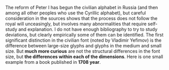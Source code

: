 The reform of Peter I has begun the civilian alphabet in Russia (and then among all other peoples who use the Cyrillic alphabet), but careful consideration in the sources shows that the process does not follow the royal will unceasingly, but involves many abnormalities that require self-study and explanation. I do not have enough bibliography to try to study deviations, but clearly empirically some of them can be identified. The first significant distinction in the civilian font (noted by Vladimir Yefimov) is the difference between large-size glyphs and glyphs in the medium and small size. But **much more curious** are not the structural differences in the font size, but **the differences within each of the dimensions**. Here is one small example from a book published in **1708 year**.
